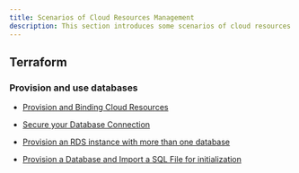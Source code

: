 ```yaml
---
title: Scenarios of Cloud Resources Management
description: This section introduces some scenarios of cloud resources management
---
```


## Terraform

### Provision and use databases

- [Provision and Binding Cloud Resources](../../../tutorials//cloud-resources-orchestration)

- [Secure your Database Connection](./secure-your-database-connection)

- [Provision an RDS instance with more than one database](./provision-an-RDS-instance-with-more-than-one-database)

- [Provision a Database and Import a SQL File for initialization](./provision-and-initiate-database)


